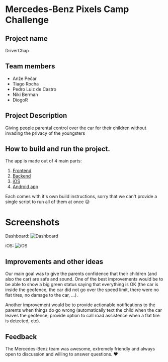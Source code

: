 # Mercedes-Benz Pixels Camp Challenge

## Project name

DriverChap

## Team members

  - Anže Pečar
  - Tiago Rocha
  - Pedro Luiz de Castro
  - Niki Berman
  - DiogoR

## Project Description

Giving people parental control over the car for their children without invading the privacy of the youngsters

## How to build and run the project.

The app is made out of 4 main parts:

1. [Frontend](https://github.com/Smotko/MOCKPIXEL015/blob/master/dashboard)
2. [Backend](https://github.com/Smotko/MOCKPIXEL015/blob/master/backend)
3. [iOS](https://github.com/Smotko/MOCKPIXEL015/tree/master/iOS/driverChap)
4. [Android app](https://github.com/Smotko/MOCKPIXEL015/tree/master/Android/DriverChap)

Each comes with it's own build instructions, sorry that we can't provide
a single script to run all of them at once 😥

# Screenshots

Dashboard:
![Dashboard](https://imgur.com/F7UdGqS.png)

iOS:
![iOS](https://imgur.com/aT7yDzj.png)

## Improvements and other ideas

Our main goal was to give the parents confidence that their children (and also the car) are safe and sound. One of the best improvements would be to be able to show
a big green status saying that everything is OK (the car is inside the geofence, the car did not go over the speed limit, there were no flat tires, no damage to the car, ...).

Another improvement would be to provide actionable notifications to the parents when things do go wrong (automatically text the child when the car leaves the geofence, provide option to call road assistence when a flat tire is detected, etc).

## Feedback

The Mercedes-Benz team was awesome, extremely friendly and always open to discussion and willing to answer questions. ❤️

